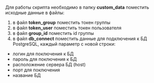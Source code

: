 ﻿Для работы скрипта необходимо в папку **custom_data** поместить исходные данные в файлы:
1. в файл **token_group** поместить токен группы
2. в файл **token_user** поместить токен пользователя
3. в файл **group_id** поместить id группы
4. в файл **db_connect** поместить данные для подключения к БД PostgreSQL, каждый параметр с новой строки:
- логин для поключения к БД
- пароль для поключения к БД
- расположение сервера БД (host)
- порт для поключения
- название БД
